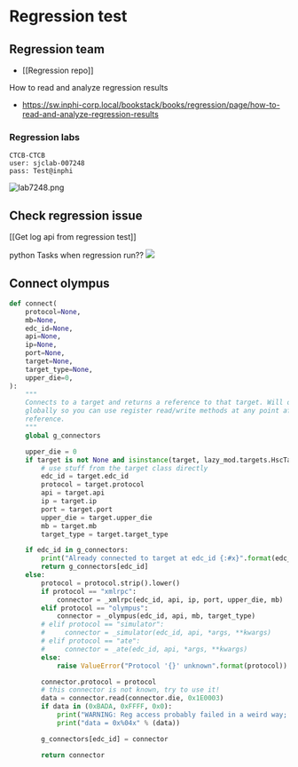 # Regression test

## Regression team
- [[Regression repo]]

How to read and analyze regression results
- https://sw.inphi-corp.local/bookstack/books/regression/page/how-to-read-and-analyze-regression-results

### Regression labs

```
CTCB-CTCB
user: sjclab-007248
pass: Test@inphi
```
![lab7248.png](images/lab7248.PNG)

## Check regression issue

[[Get log api from regression test]]

python Tasks when regression run??
![](2022-01-18-11-04-22.png)

## Connect olympus

```python
def connect(
    protocol=None,
    mb=None,
    edc_id=None,
    api=None,
    ip=None,
    port=None,
    target=None,
    target_type=None,
    upper_die=0,
):
    """
    Connects to a target and returns a reference to that target. Will only connect once. Target is saved
    globally so you can use register read/write methods at any point after the connect without saving a
    reference.
    """
    global g_connectors

    upper_die = 0
    if target is not None and isinstance(target, lazy_mod.targets.HscTarget):
        # use stuff from the target class directly
        edc_id = target.edc_id
        protocol = target.protocol
        api = target.api
        ip = target.ip
        port = target.port
        upper_die = target.upper_die
        mb = target.mb
        target_type = target.target_type

    if edc_id in g_connectors:
        print("Already connected to target at edc_id {:#x}".format(edc_id))
        return g_connectors[edc_id]
    else:
        protocol = protocol.strip().lower()
        if protocol == "xmlrpc":
            connector = _xmlrpc(edc_id, api, ip, port, upper_die, mb)
        elif protocol == "olympus":
            connector = _olympus(edc_id, api, mb, target_type)
        # elif protocol == "simulator":
        #     connector = _simulator(edc_id, api, *args, **kwargs)
        # elif protocol == "ate":
        #     connector = _ate(edc_id, api, *args, **kwargs)
        else:
            raise ValueError("Protocol '{}' unknown".format(protocol))

        connector.protocol = protocol
        # this connector is not known, try to use it!
        data = connector.read(connector.die, 0x1E0003)
        if data in (0xBADA, 0xFFFF, 0x0):
            print("WARNING: Reg access probably failed in a weird way; device id reading back bogus value")
            print("data = 0x%04x" % (data))

        g_connectors[edc_id] = connector

        return connector
```